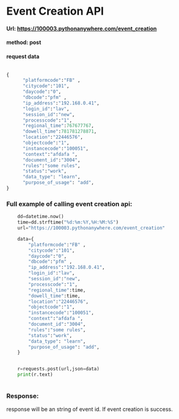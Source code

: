 # Event Creation API

#### Url: https://100003.pythonanywhere.com/event_creation
#### method: post

#### request data
```python

{
      "platformcode":"FB" ,
      "citycode":"101",
      "daycode":"0",
      "dbcode":"pfm" ,
      "ip_address":"192.168.0.41",
      "login_id":"lav",
      "session_id":"new",
      "processcode":"1",
      "regional_time":767677767,
      "dowell_time":781781278871,
      "location":"22446576",
      "objectcode":"1",
      "instancecode":"100051",
      "context":"afdafa ",
      "document_id":"3004",
      "rules":"some rules",
      "status":"work",
      "data_type": "learn",
      "purpose_of_usage": "add",
}

```

### Full example of calling event creation api:

```python
    dd=datetime.now()
    time=dd.strftime("%d:%m:%Y,%H:%M:%S")
    url="https://100003.pythonanywhere.com/event_creation"

    data={
        "platformcode":"FB" ,
        "citycode":"101",
        "daycode":"0",
        "dbcode":"pfm" ,
        "ip_address":"192.168.0.41",
        "login_id":"lav",
        "session_id":"new",
        "processcode":"1",
        "regional_time":time,
        "dowell_time":time,
        "location":"22446576",
        "objectcode":"1",
        "instancecode":"100051",
        "context":"afdafa ",
        "document_id":"3004",
        "rules":"some rules",
        "status":"work",
        "data_type": "learn",
        "purpose_of_usage": "add",
    }


    r=requests.post(url,json=data)
    print(r.text)
    
 ```
 
 ### Response:
 response will be an string of event id. If event creation is success.
 
 
